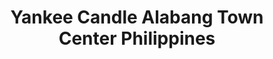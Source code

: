 ---
title: "Yankee Candle Alabang Town Center Philippines"
url: /muntinlupa/yankee-candle-alabang-town-center-philippines/
shop: candles
---